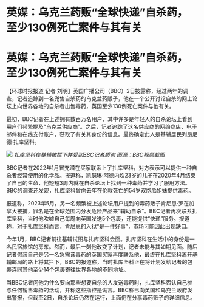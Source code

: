 # 英媒：乌克兰药贩“全球快递”自杀药，至少130例死亡案件与其有关

# 英媒：乌克兰药贩“全球快递”自杀药，至少130例死亡案件与其有关

【环球时报报道 记者
刘明】英国广播公司（BBC）2日披露称，经过两年的调查，记者追踪到一名兜售自杀药的乌克兰药贩子，他在一个公开讨论自杀的网上论坛上向世界各地的自杀者出售毒药，英国至少130例死亡案件与他有关。

最初，BBC记者在上述拥有数百万名用户、其中许多是年轻人的自杀论坛上看到用户们频繁提及“乌克兰供应商”。之后，记者追踪了这名供应商的网络商店、电子邮件和在线支付账户，获取了有关其身份的信息。最终确定此人是基辅居民列昂尼德·扎库坚科。

![](https://inews.gtimg.com/om_bt/OtbkqsvZFEUSO0OmOVVn5QzfUafFREb9YdsvXlKQSXfmYAA/1000)
_扎库坚科在基辅被拦下并受到BBC记者质询 图源：BBC视频截图_

BBC记者在2022年1月冒充潜在买家联系上了扎库坚科，对方表示可以提供一种自杀者经常使用的化学品。报道称，凯瑟琳·阿德内坎23岁的儿子在2020年4月结束了自己的生命，他短短3周内就在自杀论坛上找到一种毒药并学习了服用方法。BBC的调查还发现，扎库坚科曾向去年在伦敦死亡的54岁双胞胎姐妹提供毒药。

报道称，2023年5月，另一名频繁被上述论坛用户提到的毒药贩子肯尼思·罗在加拿大被捕，罪名是在全球范围内分发危险产品来“辅助自杀”。BBC记者再次联系扎库坚科，当时他吹嘘自己每周向英国发送5个包裹，还能提供“快递”服务。报道称，对于扎库坚科而言，肯尼思的入狱“是一件好事”，市场可能因此出现缺口。

今年1月，BBC记者前往基辅试图与扎库坚科会面。扎库坚科在生活中的身份是一名民宿旅馆的房东。然而，最后一刻他改变了计划，记者未能与其如期见面。随后记者假装自己是另一名急需该毒药的英国买家再度联系他，最终在扎库坚科离开基辅邮局的路上将其拦下，BBC的报道称，当时扎库坚科正在将计划发给记者的包裹连同其他至少14个包裹寄往世界各地的不同地址。

当BBC记者问他为什么要向那些想要自杀的人发送毒药时，扎库坚科否认自己参与任何销售毒药的活动，并称这些指控是谎言。BBC称已向英国和乌克兰政府发出警报，但截至2日，自杀论坛仍然在运行，上面仍在分享毒药贩子的详细信息。

